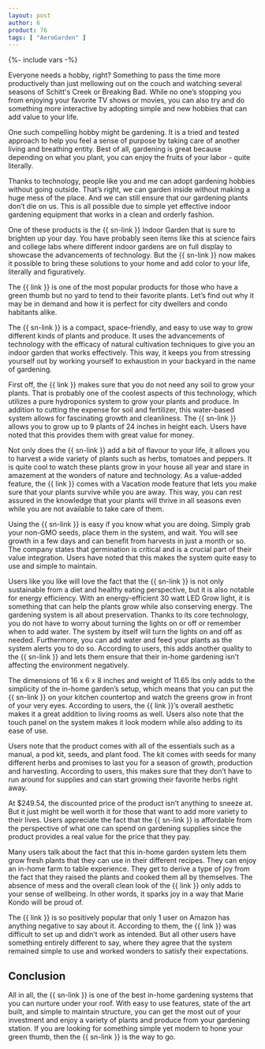 ```yaml
---
layout: post
author: 6
product: 76
tags: [ "AeroGarden" ]  
---
```


{%- include vars -%}

Everyone needs a hobby, right? Something to pass the time more productively than just mellowing out on the couch and watching several seasons of Schitt's Creek or Breaking Bad. While no one’s stopping you from enjoying your favorite TV shows or movies, you can also try and do something more interactive by adopting simple and new hobbies that can add value to your life.

  

One such compelling hobby might be gardening. It is a tried and tested approach to help you feel a sense of purpose by taking care of another living and breathing entity. Best of all, gardening is great because depending on what you plant, you can enjoy the fruits of your labor - quite literally.

  

Thanks to technology, people like you and me can adopt gardening hobbies without going outside. That’s right, we can garden inside without making a huge mess of the place. And we can still ensure that our gardening plants don’t die on us. This is all possible due to simple yet effective indoor gardening equipment that works in a clean and orderly fashion.

  

One of these products is the {{ sn-link }} Indoor Garden that is sure to brighten up your day. You have probably seen items like this at science fairs and college labs where different indoor gardens are on full display to showcase the advancements of technology. But the {{ sn-link }} now makes it possible to bring these solutions to your home and add color to your life, literally and figuratively.

  

The {{ link }} is one of the most popular products for those who have a green thumb but no yard to tend to their favorite plants. Let’s find out why it may be in demand and how it is perfect for city dwellers and condo habitants alike.

  
  

The {{ sn-link }} is a compact, space-friendly, and easy to use way to grow different kinds of plants and produce. It uses the advancements of technology with the efficacy of natural cultivation techniques to give you an indoor garden that works effectively. This way, it keeps you from stressing yourself out by working yourself to exhaustion in your backyard in the name of gardening.

  

First off, the {{ link }} makes sure that you do not need any soil to grow your plants. That is probably one of the coolest aspects of this technology, which utilizes a pure hydroponics system to grow your plants and produce. In addition to cutting the expense for soil and fertilizer, this water-based system allows for fascinating growth and cleanliness. The {{ sn-link }} allows you to grow up to 9 plants of 24 inches in height each. Users have noted that this provides them with great value for money.

  

Not only does the {{ sn-link }} add a bit of flavour to your life, it allows you to harvest a wide variety of plants such as herbs, tomatoes and peppers. It is quite cool to watch these plants grow in your house all year and stare in amazement at the wonders of nature and technology. As a value-added feature, the {{ link }} comes with a Vacation mode feature that lets you make sure that your plants survive while you are away. This way, you can rest assured in the knowledge that your plants will thrive in all seasons even while you are not available to take care of them.

  

Using the {{ sn-link }} is easy if you know what you are doing. Simply grab your non-GMO seeds, place them in the system, and wait. You will see growth in a few days and can benefit from harvests in just a month or so. The company states that germination is critical and is a crucial part of their value integration. Users have noted that this makes the system quite easy to use and simple to maintain.

  

Users like you like will love the fact that the {{ sn-link }} is not only sustainable from a diet and healthy eating perspective, but it is also notable for energy efficiency. With an energy-efficient 30 watt LED Grow light, it is something that can help the plants grow while also conserving energy. The gardening system is all about preservation. Thanks to its core technology, you do not have to worry about turning the lights on or off or remember when to add water. The system by itself will turn the lights on and off as needed. Furthermore, you can add water and feed your plants as the system alerts you to do so. According to users, this adds another quality to the {{ sn-link }} and lets them ensure that their in-home gardening isn’t affecting the environment negatively.

  

The dimensions of 16 x 6 x 8 inches and weight of 11.65 lbs only adds to the simplicity of the in-home garden’s setup, which means that you can put the {{ sn-link }} on your kitchen countertop and watch the greens grow in front of your very eyes. According to users, the {{ link }}’s overall aesthetic makes it a great addition to living rooms as well. Users also note that the touch panel on the system makes it look modern while also adding to its ease of use.

  

Users note that the product comes with all of the essentials such as a manual, a pod kit, seeds, and plant food. The kit comes with seeds for many different herbs and promises to last you for a season of growth, production and harvesting. According to users, this makes sure that they don’t have to run around for supplies and can start growing their favorite herbs right away.

  

At $249.54, the discounted price of the product isn’t anything to sneeze at. But it just might be well worth it for those that want to add more variety to their lives. Users appreciate the fact that the {{ sn-link }} is affordable from the perspective of what one can spend on gardening supplies since the product provides a real value for the price that they pay.

  

Many users talk about the fact that this in-home garden system lets them grow fresh plants that they can use in their different recipes. They can enjoy an in-home farm to table experience. They get to derive a type of joy from the fact that they raised the plants and cooked them all by themselves. The absence of mess and the overall clean look of the {{ link }} only adds to your sense of wellbeing. In other words, it sparks joy in a way that Marie Kondo will be proud of.

  

The {{ link }} is so positively popular that only 1 user on Amazon has anything negative to say about it. According to them, the {{ link }} was difficult to set up and didn’t work as intended. But all other users have something entirely different to say, where they agree that the system remained simple to use and worked wonders to satisfy their expectations.

  

## Conclusion

All in all, the {{ sn-link }} is one of the best in-home gardening systems that you can nurture under your roof. With easy to use features, state of the art built, and simple to maintain structure, you can get the most out of your investment and enjoy a variety of plants and produce from your gardening station. If you are looking for something simple yet modern to hone your green thumb, then the {{ sn-link }} is the way to go.
